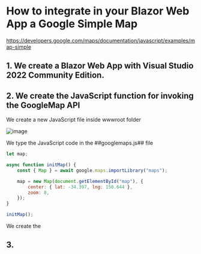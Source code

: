# How to integrate in your Blazor Web App a Google Simple Map

https://developers.google.com/maps/documentation/javascript/examples/map-simple

## 1. We create a Blazor Web App with Visual Studio 2022 Community Edition.

## 2. We create the JavaScript function for invoking the GoogleMap API

We create a new JavaScript file inside wwwroot folder

![image](https://github.com/user-attachments/assets/6c22be11-30a0-4104-bb9e-84f3cc31302a)

We type the JavaScript code in the ##googlemaps.js## file 

```JavaScript
let map;

async function initMap() {
    const { Map } = await google.maps.importLibrary("maps");

    map = new Map(document.getElementById("map"), {
        center: { lat: -34.397, lng: 150.644 },
        zoom: 8,
    });
}

initMap();
```

We create the 




## 3. 
